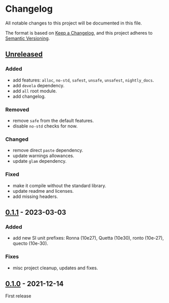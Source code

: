 # Changelog

All notable changes to this project will be documented in this file.

The format is based on [Keep a Changelog], and this project adheres to
[Semantic Versioning].

## [Unreleased]

### Added
- add features: `alloc`, `no-std`, `safest`, `unsafe`, `unsafest`, `nightly_docs`.
- add `devela` dependency.
- add `all` root module.
- add changelog.

### Removed
- remove `safe` from the default features.
- disable `no-std` checks for now.

### Changed
- remove direct `paste` dependency.
- update warnings allowances.
- update `glam` dependency.

### Fixed
- make it compile without the standard library.
- update readme and licenses.
- add missing headers.

## [0.1.1] - 2023-03-03

### Added
- add new SI unit prefixes: Ronna (10e27), Quetta (10e30), ronto (10e-27), quecto (10e-30).

### Fixes
- misc project cleanup, updates and fixes.

## [0.1.0] - 2021-12-14

First release


[unreleased]: https://github.com/andamira/fisica/compare/v0.1.1...HEAD
[0.1.1]: https://github.com/andamira/fisica/releases/tag/v0.1.1
[0.1.0]: https://github.com/andamira/fisica/releases/tag/v0.1.0

[Keep a Changelog]: https://keepachangelog.com/en/1.0.0/
[Semantic Versioning]: https://semver.org/spec/v2.0.0.html
